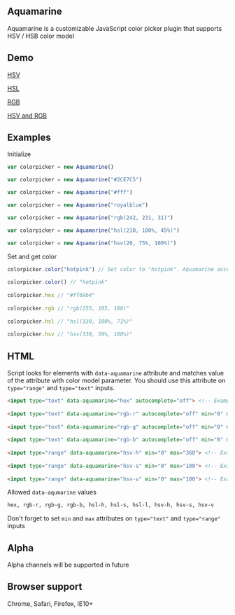 ## Aquamarine
Aquamarine is a customizable JavaScript color picker plugin that supports HSV / HSB color model

## Demo

[HSV](https://rawgit.com/vladmoroz/Aquamarine/master/demo/hsv.html)

[HSL](https://rawgit.com/vladmoroz/Aquamarine/master/demo/hsl.html)

[RGB](https://rawgit.com/vladmoroz/Aquamarine/master/demo/rgb.html)

[HSV and RGB](https://rawgit.com/vladmoroz/Aquamarine/master/demo/multiple.html)

## Examples

Initialize

```javascript
var colorpicker = new Aquamarine()

var colorpicker = new Aquamarine("#2CE7C5")

var colorpicker = new Aquamarine("#fff")

var colorpicker = new Aquamarine("royalblue")

var colorpicker = new Aquamarine("rgb(242, 231, 31)")

var colorpicker = new Aquamarine("hsl(210, 100%, 45%)")

var colorpicker = new Aquamarine("hsv(20, 75%, 100%)")
```

Set and get color
	
```javascript
colorpicker.color("hotpink") // Set color to "hotpink". Aquamarine accepts any CSS color format
	
colorpicker.color() // "hotpink"
	
colorpicker.hex // "#ff69b4"
	
colorpicker.rgb // "rgb(255, 105, 180)"
	
colorpicker.hsl // "hsl(330, 100%, 71%)"
	
colorpicker.hsv // "hsv(330, 59%, 100%)"
```
	
## HTML

Script looks for elements with ``data-aquamarine`` attribute and matches value of the attribute with color model parameter. You should use this attribute on ``type="range"`` and ``type="text"`` inputs.

```html
<input type="text" data-aquamarine="hex" autocomplete="off"> <!-- Example hex text input -->
	
<input type="text" data-aquamarine="rgb-r" autocomplete="off" min="0" max="255"> <!-- Example red in RGB color model text input -->
	
<input type="text" data-aquamarine="rgb-g" autocomplete="off" min="0" max="255"> <!-- Example green in RGB color model text input -->
	
<input type="text" data-aquamarine="rgb-b" autocomplete="off" min="0" max="255"> <!-- Example blue in RGB color model text input -->
	
<input type="range" data-aquamarine="hsv-h" min="0" max="360"> <!-- Example hue in HSV / HSB color model range input -->
	
<input type="range" data-aquamarine="hsv-s" min="0" max="100"> <!-- Example saturation in HSV / HSB color model range input -->
	
<input type="range" data-aquamarine="hsv-v" min="0" max="100"> <!-- Example brightness in HSV / HSB color model range input -->
```

Allowed ``data-aqumarine`` values

```html	
hex, rgb-r, rgb-g, rgb-b, hsl-h, hsl-s, hsl-l, hsv-h, hsv-s, hsv-v
```

Don't forget to set ``min`` and ``max`` attributes on ``type="text"`` and ``type="range"`` inputs

## Alpha
Alpha channels will be supported in future

## Browser support
Chrome, Safari, Firefox, IE10+
